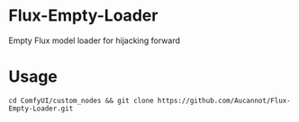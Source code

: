 # Flux-Empty-Loader
Empty Flux model loader for hijacking forward

# Usage
```
cd ComfyUI/custom_nodes && git clone https://github.com/Aucannot/Flux-Empty-Loader.git
```
